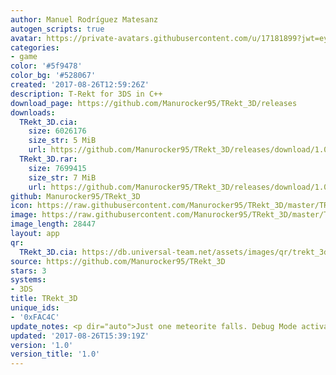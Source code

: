 ```yaml
---
author: Manuel Rodríguez Matesanz
autogen_scripts: true
avatar: https://private-avatars.githubusercontent.com/u/17181899?jwt=eyJhbGciOiJIUzI1NiIsInR5cCI6IkpXVCJ9.eyJpc3MiOiJnaXRodWIuY29tIiwiYXVkIjoicmF3LmdpdGh1YnVzZXJjb250ZW50LmNvbSIsImtleSI6ImtleTEiLCJleHAiOjE3MzQ2NzYwODAsIm5iZiI6MTczNDY3NDg4MCwicGF0aCI6Ii91LzE3MTgxODk5In0.4KY37ASC56Z6An4oxmZqrh50JJhXzqtik6NjFfQb4Iw&v=4
categories:
- game
color: '#5f9478'
color_bg: '#528067'
created: '2017-08-26T12:59:26Z'
description: T-Rekt for 3DS in C++
download_page: https://github.com/Manurocker95/TRekt_3D/releases
downloads:
  TRekt_3D.cia:
    size: 6026176
    size_str: 5 MiB
    url: https://github.com/Manurocker95/TRekt_3D/releases/download/1.0/TRekt_3D.cia
  TRekt_3D.rar:
    size: 7699415
    size_str: 7 MiB
    url: https://github.com/Manurocker95/TRekt_3D/releases/download/1.0/TRekt_3D.rar
github: Manurocker95/TRekt_3D
icon: https://raw.githubusercontent.com/Manurocker95/TRekt_3D/master/TRekt_3D/resources/icon.png
image: https://raw.githubusercontent.com/Manurocker95/TRekt_3D/master/TRekt_3D/resources/banner.png
image_length: 28447
layout: app
qr:
  TRekt_3D.cia: https://db.universal-team.net/assets/images/qr/trekt_3d-cia.png
source: https://github.com/Manurocker95/TRekt_3D
stars: 3
systems:
- 3DS
title: TRekt_3D
unique_ids:
- '0xFAC4C'
update_notes: <p dir="auto">Just one meteorite falls. Debug Mode activated by default</p>
updated: '2017-08-26T15:39:19Z'
version: '1.0'
version_title: '1.0'
---
```

